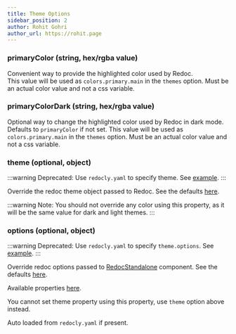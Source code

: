 ```yaml
---
title: Theme Options
sidebar_position: 2
author: Rohit Gohri
author_url: https://rohit.page
---
```


### primaryColor (string, hex/rgba value)

Convenient way to provide the highlighted color used by Redoc.  
This value will be used as `colors.primary.main` in the `themes` option. Must be an actual color value and not a css variable.

### primaryColorDark (string, hex/rgba value)

Optional way to change the highlighted color used by Redoc in dark mode. Defaults to `primaryColor` if not set.
This value will be used as `colors.primary.main` in the `themes` option. Must be an actual color value and not a css variable.

### theme (optional, object)

:::warning
Deprecated: Use `redocly.yaml` to specify theme. See [example](https://github.com/rohit-gohri/redocusaurus/blob/main/website/redocly.yaml).
:::

Override the redoc theme object passed to Redoc. See the defaults [here](https://github.com/Redocly/redoc#redoc-theme-object).

:::warning
Note: You should not override any color using this property, as it will be the same value for dark and light themes.
:::

### options (optional, object)

:::warning
Deprecated: Use `redocly.yaml` to specify `theme.options`. See [example](https://github.com/rohit-gohri/redocusaurus/blob/main/website/redocly.yaml).
:::

Override redoc options passed to [RedocStandalone](https://redoc.ly/docs/redoc/quickstart/react/) component. See the defaults [here](https://github.com/rohit-gohri/redocusaurus/blob/main/packages/docusaurus-theme-redoc/src/redocData.ts#L5-L12).

Available properties [here](https://redocly.com/docs/api-reference-docs/configuration/functionality/#featuresopenapi-schema).  

You cannot set theme property using this property, use `theme` option above instead.

Auto loaded from `redocly.yaml` if present.
